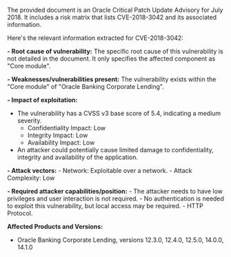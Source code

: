 The provided document is an Oracle Critical Patch Update Advisory for July 2018. It includes a risk matrix that lists CVE-2018-3042 and its associated information.

Here's the relevant information extracted for CVE-2018-3042:

**- Root cause of vulnerability:** The specific root cause of this vulnerability is not detailed in the document. It only specifies the affected component as "Core module".

**- Weaknesses/vulnerabilities present:** The vulnerability exists within the "Core module" of "Oracle Banking Corporate Lending".

**- Impact of exploitation:**
  - The vulnerability has a CVSS v3 base score of 5.4, indicating a medium severity.
    - Confidentiality Impact: Low
    - Integrity Impact: Low
    - Availability Impact: Low
  - An attacker could potentially cause limited damage to confidentiality, integrity and availability of the application.

**- Attack vectors:**
    - Network: Exploitable over a network.
    - Attack Complexity: Low

**- Required attacker capabilities/position:**
    - The attacker needs to have low privileges and user interaction is not required.
    - No authentication is needed to exploit this vulnerability, but local access may be required.
    - HTTP Protocol.

**Affected Products and Versions:**

- Oracle Banking Corporate Lending, versions 12.3.0, 12.4.0, 12.5.0, 14.0.0, 14.1.0